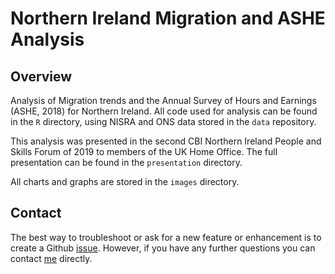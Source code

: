 # Northern Ireland Migration and ASHE Analysis

## Overview

Analysis of Migration trends and the Annual Survey of Hours and Earnings (ASHE, 2018) for Northern Ireland. All code used for analysis can be found in the `R` directory, using NISRA and ONS data stored in the `data` repository.

This analysis was presented in the second CBI Northern Ireland People and Skills Forum of 2019 to members of the UK Home Office. The full presentation can be found in the `presentation` directory.

All charts and graphs are stored in the `images` directory.

## Contact

The best way to troubleshoot or ask for a new feature or enhancement is to create a Github [issue](https://github.com/cbi-ni/migration-ashe-analysis/issues). However, if you have any further questions you can contact [me](mailto:owen.sims@cbi.org.uk) directly.
